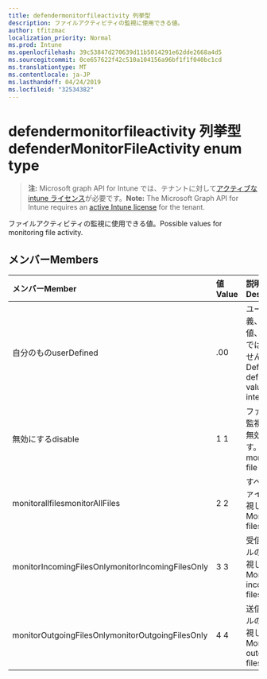 ```yaml
---
title: defendermonitorfileactivity 列挙型
description: ファイルアクティビティの監視に使用できる値。
author: tfitzmac
localization_priority: Normal
ms.prod: Intune
ms.openlocfilehash: 39c53847d270639d11b5014291e62dde2668a4d5
ms.sourcegitcommit: 0ce657622f42c510a104156a96bf1f1f040bc1cd
ms.translationtype: MT
ms.contentlocale: ja-JP
ms.lasthandoff: 04/24/2019
ms.locfileid: "32534382"
---
```

# <a name="defendermonitorfileactivity-enum-type"></a><span data-ttu-id="60543-103">defendermonitorfileactivity 列挙型</span><span class="sxs-lookup"><span data-stu-id="60543-103">defenderMonitorFileActivity enum type</span></span>

> <span data-ttu-id="60543-104">**注:** Microsoft graph API for Intune では、テナントに対して[アクティブな intune ライセンス](https://go.microsoft.com/fwlink/?linkid=839381)が必要です。</span><span class="sxs-lookup"><span data-stu-id="60543-104">**Note:** The Microsoft Graph API for Intune requires an [active Intune license](https://go.microsoft.com/fwlink/?linkid=839381) for the tenant.</span></span>

<span data-ttu-id="60543-105">ファイルアクティビティの監視に使用できる値。</span><span class="sxs-lookup"><span data-stu-id="60543-105">Possible values for monitoring file activity.</span></span>

## <a name="members"></a><span data-ttu-id="60543-106">メンバー</span><span class="sxs-lookup"><span data-stu-id="60543-106">Members</span></span>
|<span data-ttu-id="60543-107">メンバー</span><span class="sxs-lookup"><span data-stu-id="60543-107">Member</span></span>|<span data-ttu-id="60543-108">値</span><span class="sxs-lookup"><span data-stu-id="60543-108">Value</span></span>|<span data-ttu-id="60543-109">説明</span><span class="sxs-lookup"><span data-stu-id="60543-109">Description</span></span>|
|:---|:---|:---|
|<span data-ttu-id="60543-110">自分のもの</span><span class="sxs-lookup"><span data-stu-id="60543-110">userDefined</span></span>|<span data-ttu-id="60543-111">.0</span><span class="sxs-lookup"><span data-stu-id="60543-111">0</span></span>|<span data-ttu-id="60543-112">ユーザー定義、既定値、意図的ではありません。</span><span class="sxs-lookup"><span data-stu-id="60543-112">User Defined, default value, no intent.</span></span>|
|<span data-ttu-id="60543-113">無効にする</span><span class="sxs-lookup"><span data-stu-id="60543-113">disable</span></span>|<span data-ttu-id="60543-114">1 </span><span class="sxs-lookup"><span data-stu-id="60543-114">1</span></span>|<span data-ttu-id="60543-115">ファイルの監視処理を無効にします。</span><span class="sxs-lookup"><span data-stu-id="60543-115">Disable monitoring file activity.</span></span>|
|<span data-ttu-id="60543-116">monitorallfiles</span><span class="sxs-lookup"><span data-stu-id="60543-116">monitorAllFiles</span></span>|<span data-ttu-id="60543-117">2 </span><span class="sxs-lookup"><span data-stu-id="60543-117">2</span></span>|<span data-ttu-id="60543-118">すべてのファイルを監視します。</span><span class="sxs-lookup"><span data-stu-id="60543-118">Monitor all files.</span></span>|
|<span data-ttu-id="60543-119">monitorIncomingFilesOnly</span><span class="sxs-lookup"><span data-stu-id="60543-119">monitorIncomingFilesOnly</span></span>|<span data-ttu-id="60543-120">3 </span><span class="sxs-lookup"><span data-stu-id="60543-120">3</span></span>| <span data-ttu-id="60543-121">受信ファイルのみを監視します。</span><span class="sxs-lookup"><span data-stu-id="60543-121">Monitor incoming files only.</span></span>|
|<span data-ttu-id="60543-122">monitorOutgoingFilesOnly</span><span class="sxs-lookup"><span data-stu-id="60543-122">monitorOutgoingFilesOnly</span></span>|<span data-ttu-id="60543-123">4 </span><span class="sxs-lookup"><span data-stu-id="60543-123">4</span></span>|<span data-ttu-id="60543-124">送信ファイルのみを監視します。</span><span class="sxs-lookup"><span data-stu-id="60543-124">Monitor outgoing files only.</span></span>|



